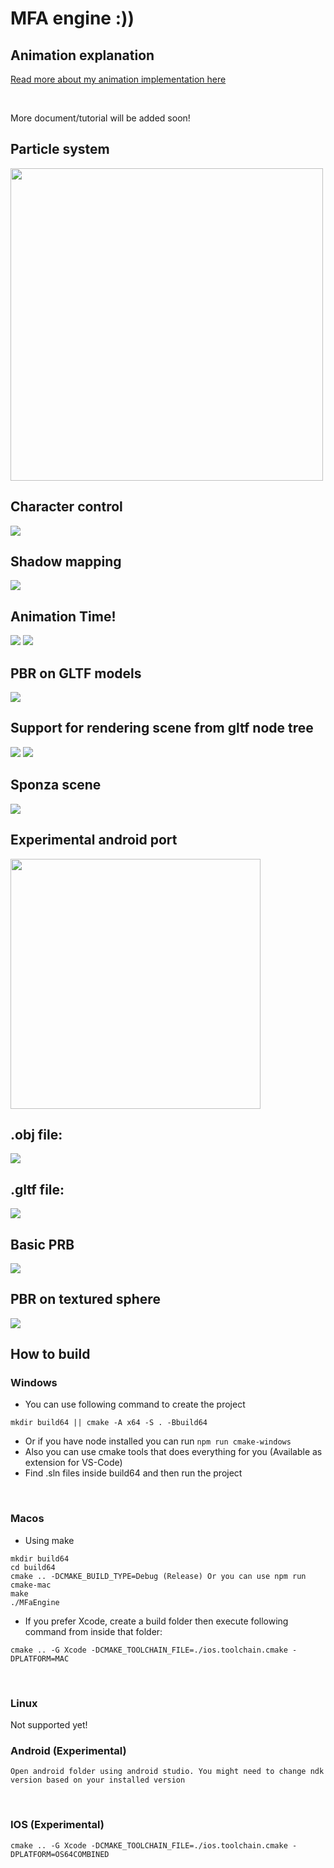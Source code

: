 # MFA engine :))

## Animation explanation
<a href="./document/Animation.md">Read more about my animation implementation here</a>

<br/>

More document/tutorial will be added soon!

## Particle system
<img src="examples/fire.gif"  height=500>

<br>

## Character control
<img src="examples/character-control.gif">

<br>

## Shadow mapping
<img src="examples/shadow-mapping.gif">

<br>

## Animation Time!
<img src="examples/warcraft-animation.gif">

<img src="examples/mandalorian-animation.gif">

<br>

## PBR on GLTF models
<img src="examples/pbr-car.gif"/>

<br>

## Support for rendering scene from gltf node tree
<img src="examples/gunship.gif"/>
<img src="examples/pilot-helmet.gif"/>

<br>

## Sponza scene
<img src="examples/sponza-scene.gif"/>

<br>

## Experimental android port

<img src="examples/android-port.jpg" height=400>

## .obj file:
<img src="examples/viking_house.gif">

<br>

## .gltf file:
<img src="examples/car.gif">

<br>

## Basic PRB
<img src="examples/pbr.gif">

<br>

## PBR on textured sphere
<img src="examples/pbr-sphere.gif">

<br>




## How to build
### Windows
- You can use following command to create the project
```
mkdir build64 || cmake -A x64 -S . -Bbuild64
```
- Or if you have node installed you can run ```npm run cmake-windows```
- Also you can use cmake tools that does everything for you (Available as extension for VS-Code)
- Find .sln files inside build64 and then run the project
<br/>

### Macos
- Using make
```
mkdir build64
cd build64
cmake .. -DCMAKE_BUILD_TYPE=Debug (Release) Or you can use npm run cmake-mac
make
./MFaEngine
```

- If you prefer Xcode, create a build folder then execute following command from inside that folder:
```
cmake .. -G Xcode -DCMAKE_TOOLCHAIN_FILE=./ios.toolchain.cmake -DPLATFORM=MAC
```

<br/>

### Linux
Not supported yet!
<br/>

### Android (Experimental)
```
Open android folder using android studio. You might need to change ndk version based on your installed version
```
<br/>

### IOS (Experimental)
```
cmake .. -G Xcode -DCMAKE_TOOLCHAIN_FILE=./ios.toolchain.cmake -DPLATFORM=OS64COMBINED
```
<br/>


